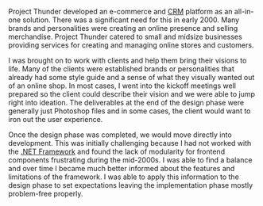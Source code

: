 Project Thunder developed an e-commerce and [CRM](https://en.wikipedia.org/wiki/Customer_relationship_management) platform as an all-in-one solution. There was a significant need for this in early 2000. Many brands and personalities were creating an online presence and selling merchandise. Project Thunder catered to small and midsize businesses providing services for creating and managing online stores and customers. 

I was brought on to work with clients and help them bring their visions to life. Many of the clients were established brands or personalities that already had some style guide and a sense of what they visually wanted out of an online shop. In most cases, I went into the kickoff meetings well prepared so the client could describe their vision and we were able to jump right into ideation. The deliverables at the end of the design phase were generally just Photoshop files and in some cases, the client would want to iron out the user experience.

Once the design phase was completed, we would move directly into development. This was initially challenging because I had not worked with the [.NET Framework](https://en.wikipedia.org/wiki/.NET_Framework) and found the lack of modularity for frontend components frustrating during the mid-2000s. I was able to find a balance and over time I became much better informed about the features and limitations of the framework. I was able to apply this information to the design phase to set expectations leaving the implementation phase mostly problem-free properly.
